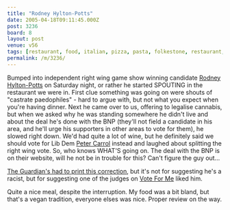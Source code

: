 ```yaml
---
title: "Rodney Hylton-Potts"
date: 2005-04-18T09:11:45.000Z
post: 3236
board: 8
layout: post
venue: v56
tags: [restaurant, food, italian, pizza, pasta, folkestone, restaurant, food, vegetarian, "rodney hylton-potts", peter carrol, vote for me]
permalink: /m/3236/
---
```

Bumped into independent right wing game show winning candidate <a href="/wiki/rodney+hylton-potts">Rodney Hylton-Potts</a> on Saturday night, or rather he started SPOUTING in the restaurant we were in. First clue something was going on were shouts of "castrate paedophiles" - hard to argue with, but not what you expect when you're having dinner. Next he came over to us, offering to legalise cannabis, but when we asked why he was standing somewhere he didn't live and about the deal he's done with the BNP (they'll not field a candidate in his area, and he'll urge his supporters in other areas to vote for them), he slowed right down. We'd had quite a lot of wine, but he definitely said we should vote for Lib Dem <a href="/wiki/peter+carrol">Peter Carrol</a> instead and laughed about splitting the right wing vote. So, who knows WHAT'S going on. The deal with the BNP is on their website, will he not be in trouble for this? Can't figure the guy out...

<a href="http://www.guardian.co.uk/race/story/0,11374,1391615,00.html">The Guardian's had to print this correction</a>, but it's not for suggesting he's a racist, but for suggesting one of the judges on <a href="/wiki/vote+for+me">Vote For Me</a> liked him.

Quite a nice meal, despite the interruption. My food was a bit bland, but that's a vegan tradition, everyone elses was nice. Proper review on the way.
